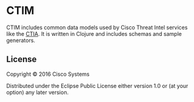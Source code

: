 # CTIM

CTIM includes common data models used by Cisco Threat Intel services like the [CTIA](https://github.com/threatgrid/ctia).  It is written in Clojure and includes schemas and sample generators.

## License

Copyright © 2016 Cisco Systems

Distributed under the Eclipse Public License either version 1.0 or (at
your option) any later version.
